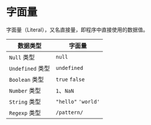 # 字面量

字面量（Literal），又名直接量，即程序中直接使用的数据值。

| 数据类型         | 字面量              |
| ---------------- | ------------------- |
| `Null` 类型      | `null`              |
| `Undefined` 类型 | `undefined`         |
| `Boolean` 类型   | `true` `false`      |
| `Number` 类型    | `1`、`NaN`          |
| `String` 类型    | `"hello"` `'world'` |
| `Regexp` 类型    | `/pattern/`         |

